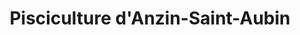 ---
title: "Pisciculture d'Anzin-Saint-Aubin"
url: /anzin-saint-aubin/pisciculture-danzin-saint-aubin/
shop: fruits de mer
---